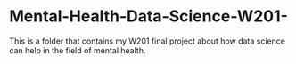 # Mental-Health-Data-Science-W201-

This is a folder that contains my W201 final project about how data science can help in the field of mental health.
